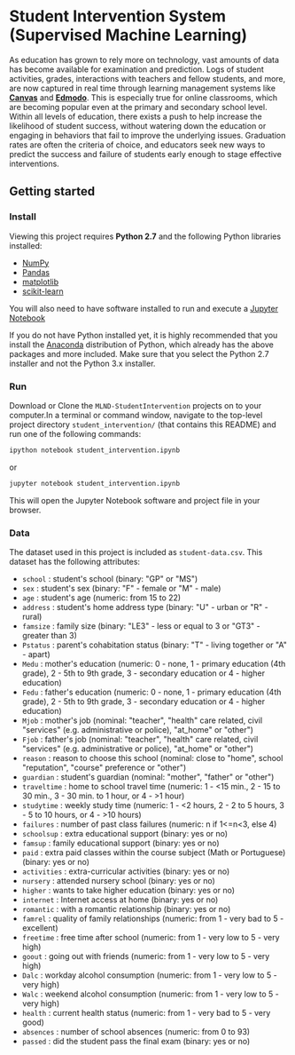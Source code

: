 # Student Intervention System (Supervised Machine Learning)

As education has grown to rely more on technology, vast amounts of data has become available for examination and prediction. Logs of student activities, grades, interactions with teachers and fellow students, and more, are now captured in real time through learning management systems like **[Canvas](https://www.canvaslms.com/)** and **[Edmodo](https://www.edmodo.com/)**. This is especially true for online classrooms, which are becoming popular even at the primary and secondary school level. Within all levels of education, there exists a push to help increase the likelihood of student success, without watering down the education or engaging in behaviors that fail to improve the underlying issues. Graduation rates are often the criteria of choice, and educators seek new ways to predict the success and failure of students early enough to stage effective interventions.


## Getting started

### Install

Viewing this project requires **Python 2.7** and the following Python libraries installed:

- [NumPy](http://www.numpy.org/)
- [Pandas](http://pandas.pydata.org)
- [matplotlib](http://matplotlib.org/)
- [scikit-learn](http://scikit-learn.org/stable/)

You will also need to have software installed to run and execute a [Jupyter Notebook](http://ipython.org/notebook.html)

If you do not have Python installed yet, it is highly recommended that you install the [Anaconda](http://continuum.io/downloads) distribution of Python, which already has the above packages and more included. Make sure that you select the Python 2.7 installer and not the Python 3.x installer.

### Run

Download or Clone the `MLND-StudentIntervention` projects on to your computer.In a terminal or command window, navigate to the top-level project directory `student_intervention/` (that contains this README) and run one of the following commands:

```bash
ipython notebook student_intervention.ipynb
```  
or
```bash
jupyter notebook student_intervention.ipynb
```

This will open the Jupyter Notebook software and project file in your browser.

### Data

The dataset used in this project is included as `student-data.csv`. This dataset has the following attributes:

- `school` : student's school (binary: "GP" or "MS")  
- `sex` : student's sex (binary: "F" - female or "M" - male)  
- `age` : student's age (numeric: from 15 to 22)  
- `address` : student's home address type (binary: "U" - urban or "R" - rural)  
- `famsize` : family size (binary: "LE3" - less or equal to 3 or "GT3" - greater than 3)  
- `Pstatus` : parent's cohabitation status (binary: "T" - living together or "A" - apart)  
- `Medu` : mother's education (numeric: 0 - none,  1 - primary education (4th grade), 2 - 5th to 9th grade, 3 - secondary education or 4 - higher education)  
- `Fedu` : father's education (numeric: 0 - none,  1 - primary education (4th grade), 2 - 5th to 9th grade, 3 - secondary education or 4 - higher education)  
- `Mjob` : mother's job (nominal: "teacher", "health" care related, civil "services" (e.g. administrative or police), "at_home" or "other")  
- `Fjob` : father's job (nominal: "teacher", "health" care related, civil "services" (e.g. administrative or police), "at_home" or "other")  
- `reason` : reason to choose this school (nominal: close to "home", school "reputation", "course" preference or "other")  
- `guardian` : student's guardian (nominal: "mother", "father" or "other")  
- `traveltime` : home to school travel time (numeric: 1 - <15 min., 2 - 15 to 30 min., 3 - 30 min. to 1 hour, or 4 - >1 hour)  
- `studytime` : weekly study time (numeric: 1 - <2 hours, 2 - 2 to 5 hours, 3 - 5 to 10 hours, or 4 - >10 hours)  
- `failures` : number of past class failures (numeric: n if 1<=n<3, else 4)  
- `schoolsup` : extra educational support (binary: yes or no)  
- `famsup` : family educational support (binary: yes or no)  
- `paid` : extra paid classes within the course subject (Math or Portuguese) (binary: yes or no)  
- `activities` : extra-curricular activities (binary: yes or no)  
- `nursery` : attended nursery school (binary: yes or no)  
- `higher` : wants to take higher education (binary: yes or no)  
- `internet` : Internet access at home (binary: yes or no)  
- `romantic` : with a romantic relationship (binary: yes or no)  
- `famrel` : quality of family relationships (numeric: from 1 - very bad to 5 - excellent)  
- `freetime` : free time after school (numeric: from 1 - very low to 5 - very high)  
- `goout` : going out with friends (numeric: from 1 - very low to 5 - very high)  
- `Dalc` : workday alcohol consumption (numeric: from 1 - very low to 5 - very high)  
- `Walc` : weekend alcohol consumption (numeric: from 1 - very low to 5 - very high)  
- `health` : current health status (numeric: from 1 - very bad to 5 - very good)  
- `absences` : number of school absences (numeric: from 0 to 93)  
- `passed` : did the student pass the final exam (binary: yes or no)
